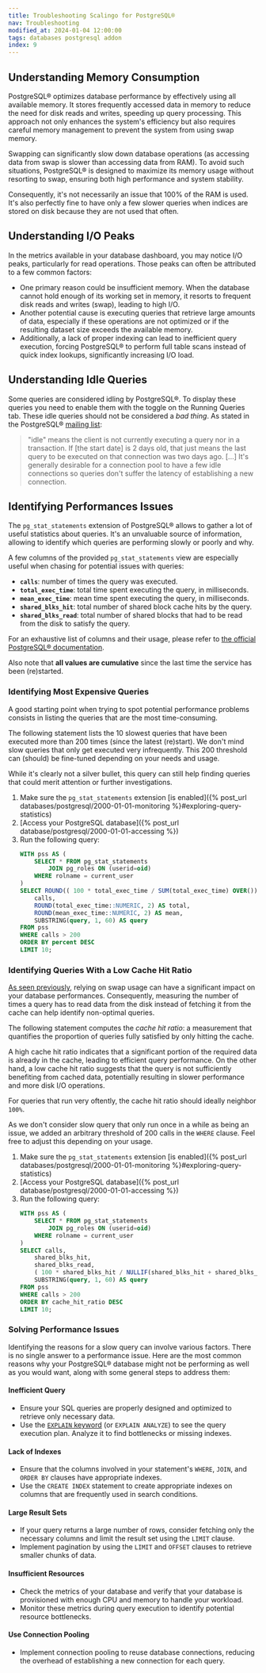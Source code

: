 ```yaml
---
title: Troubleshooting Scalingo for PostgreSQL®
nav: Troubleshooting
modified_at: 2024-01-04 12:00:00
tags: databases postgresql addon
index: 9
---
```


## Understanding Memory Consumption

PostgreSQL® optimizes database performance by effectively using all available
memory. It stores frequently accessed data in memory to reduce the need for
disk reads and writes, speeding up query processing. This approach not only
enhances the system's efficiency but also requires careful memory management to
prevent the system from using swap memory.

Swapping can significantly slow down database operations (as accessing data
from swap is slower than accessing data from RAM). To avoid such situations,
PostgreSQL® is designed to maximize its memory usage without resorting to swap,
ensuring both high performance and system stability.

Consequently, it's not necessarily an issue that 100% of the RAM is used. It's
also perfectly fine to have only a few slower queries when indices are stored
on disk because they are not used that often.

## Understanding I/O Peaks

In the metrics available in your database dashboard, you may notice I/O peaks,
particularly for read operations. Those peaks can often be attributed to a few
common factors:
- One primary reason could be insufficient memory. When the database cannot
  hold enough of its working set in memory, it resorts to frequent disk reads
  and writes (swap), leading to high I/O.
- Another potential cause is executing queries that retrieve large amounts of
  data, especially if these operations are not optimized or if the resulting
  dataset size exceeds the available memory.
- Additionally, a lack of proper indexing can lead to inefficient query
  execution, forcing PostgreSQL® to perform full table scans instead of quick
  index lookups, significantly increasing I/O load.

## Understanding Idle Queries

Some queries are considered idling by PostgreSQL®. To display these queries you
need to enable them with the toggle on the Running Queries tab. These idle
queries should not be considered a _bad thing_. As stated in the PostgreSQL®
[mailing list](https://postgrespro.com/list/id/CAC6ry0LFHv+eMjpde_3jqfSnG9hg2O6s=9VTwLh2jiYydXSqGg@mail.gmail.com):

> "idle" means the client is not currently executing a query nor in a
  transaction. If [the start date] is 2 days old, that just means the last
  query to be executed on that connection was two days ago. [...] It's
  generally desirable for a connection pool to have a few idle connections so
  queries don't suffer the latency of establishing a new connection.

## Identifying Performances Issues

The `pg_stat_statements` extension of PostgreSQL® allows to gather a lot of
useful statistics about queries. It's an unvaluable source of information,
allowing to identify which queries are performing slowly or poorly and why.

A few columns of the provided `pg_stat_statements` view are especially useful
when chasing for potential issues with queries:
- **`calls`**:
  number of times the query was executed.
- **`total_exec_time`**:
  total time spent executing the query, in milliseconds.
- **`mean_exec_time`**:
  mean time spent executing the query, in milliseconds.
- **`shared_blks_hit`**:
  total number of shared block cache hits by the query.
- **`shared_blks_read`**:
  total number of shared blocks that had to be read from the disk to satisfy
  the query.

For an exhaustive list of columns and their usage, please refer to [the
official PostgreSQL® documentation](https://www.postgresql.org/docs/current/pgstatstatements.html#PGSTATSTATEMENTS-PG-STAT-STATEMENTS).

Also note that **all values are cumulative** since the last time the service
has been (re)started.

### Identifying Most Expensive Queries

A good starting point when trying to spot potential performance problems
consists in listing the queries that are the most time-consuming.

The following statement lists the 10 slowest queries that have been executed
more than 200 times (since the latest (re)start). We don't mind slow queries
that only get executed very infrequently. This 200 threshold can (should)
be fine-tuned depending on your needs and usage.

While it's clearly not a silver bullet, this query can still help finding
queries that could merit attention or further investigations.

1. Make sure the `pg_stat_statements` extension [is enabled]({% post_url databases/postgresql/2000-01-01-monitoring %}#exploring-query-statistics)
2. [Access your PostgreSQL database]({% post_url database/postgresql/2000-01-01-accessing %})
3. Run the following query:
   ```sql
   WITH pss AS (
       SELECT * FROM pg_stat_statements
           JOIN pg_roles ON (userid=oid)
       WHERE rolname = current_user
   )
   SELECT ROUND(( 100 * total_exec_time / SUM(total_exec_time) OVER())::NUMERIC, 2) AS percent,
       calls,
       ROUND(total_exec_time::NUMERIC, 2) AS total,
       ROUND(mean_exec_time::NUMERIC, 2) AS mean,
       SUBSTRING(query, 1, 60) AS query
   FROM pss
   WHERE calls > 200
   ORDER BY percent DESC
   LIMIT 10;
   ```

### Identifying Queries With a Low Cache Hit Ratio

[As seen previously](#understanding-memory-consumption), relying on swap usage
can have a significant impact on your database performances. Consequently,
measuring the number of times a query has to read data from the disk instead of
fetching it from the cache can help identify non-optimal queries.

The following statement computes the *cache hit ratio*: a measurement that
quantifies the proportion of queries fully satisfied by only hitting the cache.

A high cache hit ratio indicates that a significant portion of the required
data is already in the cache, leading to efficient query performance. On the
other hand, a low cache hit ratio suggests that the query is not sufficiently
benefiting from cached data, potentially resulting in slower performance and
more disk I/O operations.

For queries that run very oftently, the cache hit ratio should ideally neighbor
`100%`.

As we don't consider slow query that only run once in a while as being an
issue, we added an arbitrary threshold of 200 calls in the `WHERE` clause. Feel
free to adjust this depending on your usage.

1. Make sure the `pg_stat_statements` extension [is enabled]({% post_url databases/postgresql/2000-01-01-monitoring %}#exploring-query-statistics)
2. [Access your PostgreSQL database]({% post_url database/postgresql/2000-01-01-accessing %})
3. Run the following query:
   ```sql
   WITH pss AS (
       SELECT * FROM pg_stat_statements
           JOIN pg_roles ON (userid=oid)
       WHERE rolname = current_user
   )
   SELECT calls,
       shared_blks_hit,
       shared_blks_read,
       ( 100 * shared_blks_hit / NULLIF(shared_blks_hit + shared_blks_read, 0)::NUMERIC ) AS cache_hit_ratio,
       SUBSTRING(query, 1, 60) AS query
   FROM pss
   WHERE calls > 200
   ORDER BY cache_hit_ratio DESC
   LIMIT 10;
   ```

### Solving Performance Issues

Identifying the reasons for a slow query can involve various factors. There is
no single answer to a performance issue. Here are the most common reasons why
your PostgreSQL® database might not be performing as well as you would want,
along with some general steps to address them:

#### Inefficient Query

- Ensure your SQL queries are properly designed and optimized to retrieve only
  necessary data.
- Use the [`EXPLAIN` keyword](https://www.postgresql.org/docs/current/sql-explain.html)
  (or `EXPLAIN ANALYZE`) to see the query execution plan. Analyze it to find
  bottlenecks or missing indexes.

#### Lack of Indexes

- Ensure that the columns involved in your statement's `WHERE`, `JOIN`, and
  `ORDER BY` clauses have appropriate indexes.
- Use the `CREATE INDEX` statement to create appropriate indexes on columns
  that are frequently used in search conditions.

#### Large Result Sets

- If your query returns a large number of rows, consider fetching only the
  necessary columns and limit the result set using the `LIMIT` clause.
- Implement pagination by using the `LIMIT` and `OFFSET` clauses to retrieve
  smaller chunks of data.

#### Insufficient Resources

- Check the metrics of your database and verify that your database is
  provisioned with enough CPU and memory to handle your workload.
- Monitor these metrics during query execution to identify potential resource
  bottlenecks.

#### Use Connection Pooling

- Implement connection pooling to reuse database connections, reducing the
  overhead of establishing a new connection for each query.
